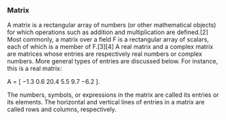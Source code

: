 ### Matrix

A matrix is a rectangular array of numbers (or other mathematical objects) for which operations such as addition and multiplication are defined.[2] Most commonly, a matrix over a field F is a rectangular array of scalars, each of which is a member of F.[3][4] A real matrix and a complex matrix are matrices whose entries are respectively real numbers or complex numbers. More general types of entries are discussed below. For instance, this is a real matrix:

A = [ −1.3	0.6	20.4	5.5	9.7	−6.2 ].

The numbers, symbols, or expressions in the matrix are called its entries or its elements. The horizontal and vertical lines of entries in a matrix are called rows and columns, respectively.


